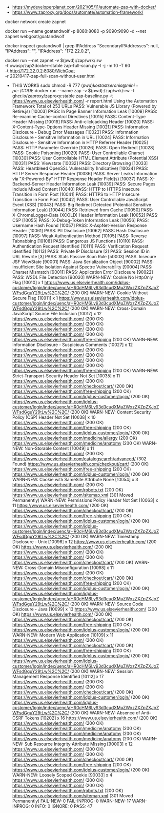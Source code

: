 - https://mydeveloperplanet.com/2021/05/11/automate-zap-with-docker/
- https://www.zaproxy.org/docs/automate/automation-framework/

docker network create zapnet

docker run --name goatandwolf -p 8080:8080 -p 9090:9090 -d --net zapnet webgoat/goatandwolf

docker inspect goatandwolf | grep IPAddress
"SecondaryIPAddresses": null,
"IPAddress": "",
"IPAddress": "172.22.0.2",

docker run --net zapnet -v $(pwd):/zap/wrk/:rw \
-t owasp/zap2docker-stable zap-full-scan.py -I -j -m 10 -T 60 \
-t http://172.22.0.2:8080/WebGoat \
-r 20210417-zap-full-scan-without-user.html

- THIS WORKS
  sudo chmod -R 777 $(pwd)
kostastseronis@mini-pc:~/CODE$ docker run --name zap -v $(pwd):/zap/wrk/:rw -t ghcr.io/zaproxy/zaproxy:stable zap-baseline.py -t https://www.us.elsevierhealth.com/ -r report.html
Using the Automation Framework
Total of 253 URLs
PASS: Vulnerable JS Library (Powered by Retire.js) [10003]
PASS: In Page Banner Information Leak [10009]
PASS: Re-examine Cache-control Directives [10015]
PASS: Content-Type Header Missing [10019]
PASS: Anti-clickjacking Header [10020]
PASS: X-Content-Type-Options Header Missing [10021]
PASS: Information Disclosure - Debug Error Messages [10023]
PASS: Information Disclosure - Sensitive Information in URL [10024]
PASS: Information Disclosure - Sensitive Information in HTTP Referrer Header [10025]
PASS: HTTP Parameter Override [10026]
PASS: Open Redirect [10028]
PASS: Cookie Poisoning [10029]
PASS: User Controllable Charset [10030]
PASS: User Controllable HTML Element Attribute (Potential XSS) [10031]
PASS: Viewstate [10032]
PASS: Directory Browsing [10033]
PASS: Heartbleed OpenSSL Vulnerability (Indicative) [10034]
PASS: HTTP Server Response Header [10036]
PASS: Server Leaks Information via "X-Powered-By" HTTP Response Header Field(s) [10037]
PASS: X-Backend-Server Header Information Leak [10039]
PASS: Secure Pages Include Mixed Content [10040]
PASS: HTTP to HTTPS Insecure Transition in Form Post [10041]
PASS: HTTPS to HTTP Insecure Transition in Form Post [10042]
PASS: User Controllable JavaScript Event (XSS) [10043]
PASS: Big Redirect Detected (Potential Sensitive Information Leak) [10044]
PASS: Retrieved from Cache [10050]
PASS: X-ChromeLogger-Data (XCOLD) Header Information Leak [10052]
PASS: CSP [10055]
PASS: X-Debug-Token Information Leak [10056]
PASS: Username Hash Found [10057]
PASS: X-AspNet-Version Response Header [10061]
PASS: PII Disclosure [10062]
PASS: Hash Disclosure [10097]
PASS: Weak Authentication Method [10105]
PASS: Reverse Tabnabbing [10108]
PASS: Dangerous JS Functions [10110]
PASS: Authentication Request Identified [10111]
PASS: Verification Request Identified [10113]
PASS: Private IP Disclosure [2]
PASS: Session ID in URL Rewrite [3]
PASS: Stats Passive Scan Rule [50003]
PASS: Insecure JSF ViewState [90001]
PASS: Java Serialization Object [90002]
PASS: Insufficient Site Isolation Against Spectre Vulnerability [90004]
PASS: Charset Mismatch [90011]
PASS: Application Error Disclosure [90022]
PASS: WSDL File Detection [90030]
WARN-NEW: Cookie No HttpOnly Flag [10010] x 1
https://www.us.elsevierhealth.com/idplus-customer/login/index/uenc/aHR0cHM6Ly93d3cudXMuZWxzZXZpZXJoZWFsdGguY29tLw%2C%2C/ (200 OK)
WARN-NEW: Cookie Without Secure Flag [10011] x 1
https://www.us.elsevierhealth.com/idplus-customer/login/index/uenc/aHR0cHM6Ly93d3cudXMuZWxzZXZpZXJoZWFsdGguY29tLw%2C%2C/ (200 OK)
WARN-NEW: Cross-Domain JavaScript Source File Inclusion [10017] x 12
https://www.us.elsevierhealth.com/ (200 OK)
https://www.us.elsevierhealth.com/ (200 OK)
https://www.us.elsevierhealth.com/ (200 OK)
https://www.us.elsevierhealth.com/ (200 OK)
https://www.us.elsevierhealth.com/free-shipping (200 OK)
WARN-NEW: Information Disclosure - Suspicious Comments [10027] x 12
https://www.us.elsevierhealth.com/ (200 OK)
https://www.us.elsevierhealth.com/ (200 OK)
https://www.us.elsevierhealth.com/ (200 OK)
https://www.us.elsevierhealth.com/ (200 OK)
https://www.us.elsevierhealth.com/free-shipping (200 OK)
WARN-NEW: Strict-Transport-Security Header Not Set [10035] x 11
https://www.us.elsevierhealth.com/ (200 OK)
https://www.us.elsevierhealth.com/checkout/cart/ (200 OK)
https://www.us.elsevierhealth.com/free-shipping (200 OK)
https://www.us.elsevierhealth.com/idplus-customer/login/ (200 OK)
https://www.us.elsevierhealth.com/idplus-customer/login/index/uenc/aHR0cHM6Ly93d3cudXMuZWxzZXZpZXJoZWFsdGguY29tLw%2C%2C/ (200 OK)
WARN-NEW: Content Security Policy (CSP) Header Not Set [10038] x 10
https://www.us.elsevierhealth.com/ (200 OK)
https://www.us.elsevierhealth.com/free-shipping (200 OK)
https://www.us.elsevierhealth.com/idplus-customer/login/ (200 OK)
https://www.us.elsevierhealth.com/medicine/allergy (200 OK)
https://www.us.elsevierhealth.com/medicine/anatomy (200 OK)
WARN-NEW: Non-Storable Content [10049] x 11
https://www.us.elsevierhealth.com/ (200 OK)
https://www.us.elsevierhealth.com/catalogsearch/advanced/ (302 Found)
https://www.us.elsevierhealth.com/checkout/cart/ (200 OK)
https://www.us.elsevierhealth.com/free-shipping (200 OK)
https://www.us.elsevierhealth.com/idplus-customer/login/ (200 OK)
WARN-NEW: Cookie with SameSite Attribute None [10054] x 3
https://www.us.elsevierhealth.com/ (200 OK)
https://www.us.elsevierhealth.com/robots.txt (200 OK)
https://www.us.elsevierhealth.com/sitemap.xml (301 Moved Permanently)
WARN-NEW: Permissions Policy Header Not Set [10063] x 11
https://www.us.elsevierhealth.com/ (200 OK)
https://www.us.elsevierhealth.com/checkout/cart/ (200 OK)
https://www.us.elsevierhealth.com/free-shipping (200 OK)
https://www.us.elsevierhealth.com/idplus-customer/login/ (200 OK)
https://www.us.elsevierhealth.com/idplus-customer/login/index/uenc/aHR0cHM6Ly93d3cudXMuZWxzZXZpZXJoZWFsdGguY29tLw%2C%2C/ (200 OK)
WARN-NEW: Timestamp Disclosure - Unix [10096] x 12
https://www.us.elsevierhealth.com/ (200 OK)
https://www.us.elsevierhealth.com/ (200 OK)
https://www.us.elsevierhealth.com/ (200 OK)
https://www.us.elsevierhealth.com/ (200 OK)
https://www.us.elsevierhealth.com/checkout/cart/ (200 OK)
WARN-NEW: Cross-Domain Misconfiguration [10098] x 11
https://www.us.elsevierhealth.com/ (200 OK)
https://www.us.elsevierhealth.com/checkout/cart/ (200 OK)
https://www.us.elsevierhealth.com/free-shipping (200 OK)
https://www.us.elsevierhealth.com/idplus-customer/login/ (200 OK)
https://www.us.elsevierhealth.com/idplus-customer/login/index/uenc/aHR0cHM6Ly93d3cudXMuZWxzZXZpZXJoZWFsdGguY29tLw%2C%2C/ (200 OK)
WARN-NEW: Source Code Disclosure - Java [10099] x 13
https://www.us.elsevierhealth.com/ (200 OK)
https://www.us.elsevierhealth.com/ (200 OK)
https://www.us.elsevierhealth.com/checkout/cart/ (200 OK)
https://www.us.elsevierhealth.com/free-shipping (200 OK)
https://www.us.elsevierhealth.com/idplus-customer/login/ (200 OK)
WARN-NEW: Modern Web Application [10109] x 11
https://www.us.elsevierhealth.com/ (200 OK)
https://www.us.elsevierhealth.com/checkout/cart/ (200 OK)
https://www.us.elsevierhealth.com/free-shipping (200 OK)
https://www.us.elsevierhealth.com/idplus-customer/login/ (200 OK)
https://www.us.elsevierhealth.com/idplus-customer/login/index/uenc/aHR0cHM6Ly93d3cudXMuZWxzZXZpZXJoZWFsdGguY29tLw%2C%2C/ (200 OK)
WARN-NEW: Session Management Response Identified [10112] x 17
https://www.us.elsevierhealth.com/ (200 OK)
https://www.us.elsevierhealth.com/ (200 OK)
https://www.us.elsevierhealth.com/checkout/cart/ (200 OK)
https://www.us.elsevierhealth.com/idplus-customer/login/ (200 OK)
https://www.us.elsevierhealth.com/idplus-customer/login/index/uenc/aHR0cHM6Ly93d3cudXMuZWxzZXZpZXJoZWFsdGguY29tLw%2C%2C/ (200 OK)
WARN-NEW: Absence of Anti-CSRF Tokens [10202] x 16
https://www.us.elsevierhealth.com/ (200 OK)
https://www.us.elsevierhealth.com/ (200 OK)
https://www.us.elsevierhealth.com/medicine/anatomy (200 OK)
https://www.us.elsevierhealth.com/medicine/anatomy (200 OK)
https://www.us.elsevierhealth.com/medicine/anatomy (200 OK)
WARN-NEW: Sub Resource Integrity Attribute Missing [90003] x 12
https://www.us.elsevierhealth.com/ (200 OK)
https://www.us.elsevierhealth.com/ (200 OK)
https://www.us.elsevierhealth.com/checkout/cart/ (200 OK)
https://www.us.elsevierhealth.com/free-shipping (200 OK)
https://www.us.elsevierhealth.com/idplus-customer/login/ (200 OK)
WARN-NEW: Loosely Scoped Cookie [90033] x 4
https://www.us.elsevierhealth.com/ (200 OK)
https://www.us.elsevierhealth.com/ (200 OK)
https://www.us.elsevierhealth.com/robots.txt (200 OK)
https://www.us.elsevierhealth.com/sitemap.xml (301 Moved Permanently)
FAIL-NEW: 0     FAIL-INPROG: 0  WARN-NEW: 17    WARN-INPROG: 0  INFO: 0 IGNORE: 0       PASS: 47
